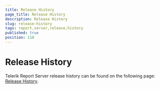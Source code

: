 ```yaml
---
title: Release History
page_title: Release History
description: Release History
slug: release-history
tags: report,server,release,history
published: true
position: 110
---
```


# Release History

Telerik Report Server release history can be found on the following page: [Release History](http://www.telerik.com/support/whats-new/report-server/release-history "Telerik Report Server Release History"). 
